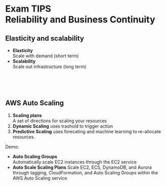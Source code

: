# Exam TIPS<br>Reliability and Business Continuity

## Elasticity and scalability
- **Elasticity**<br>Scale with demand (short term)
- **Scalability**<br>Scale out infrastructure (long term)

<br><br><br>

## AWS Auto Scaling
1. **Scaling plans**<br>A set of directions for scaling your resources
2. **Dynamic Scaling** uses trashold to trigger action
3. **Predictive Scaling** uses forecating and machine learning to re-allocate resources.

Demo:
- **Auto Scaling Groups**<br>Automatically scale EC2 instances through the EC2 service
- **Auto Scale Scaling Plans** Scale EC2, ECS, DynamoDB, and Aurora through tagging, CloudFormation, and Auto Scaling Groups within the AWS Auto Scaling service

